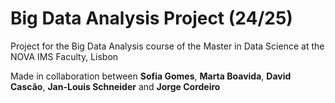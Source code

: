 # Big Data Analysis Project (24/25)

Project for the Big Data Analysis course of the Master in Data Science at the NOVA IMS Faculty, Lisbon

Made in collaboration between **Sofia Gomes**, **Marta Boavida**, **David Cascão**, **Jan-Louis Schneider** and **Jorge Cordeiro**
